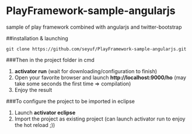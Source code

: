 PlayFramework-sample-angularjs
==============================

sample of play framework combined with angularjs and twitter-bootstrap 

##installation & launching

```
git clone https://github.com/seyuf/PlayFramework-sample-angularjs.git
```
###Then in the project folder in cmd 
  1. **activator run** (wait for downloading/configuration to finish)
  2. Open your favorite browser and launch **http://localhost:9000/ho** (may take some seconds the first time => compilation)
  3. Enjoy the result
  
###To configure the project to be imported in eclipse
  1. Launch **activator eclipse**
  2. Import the project as existing project (can launch activator run to enjoy the hot reload ;))
